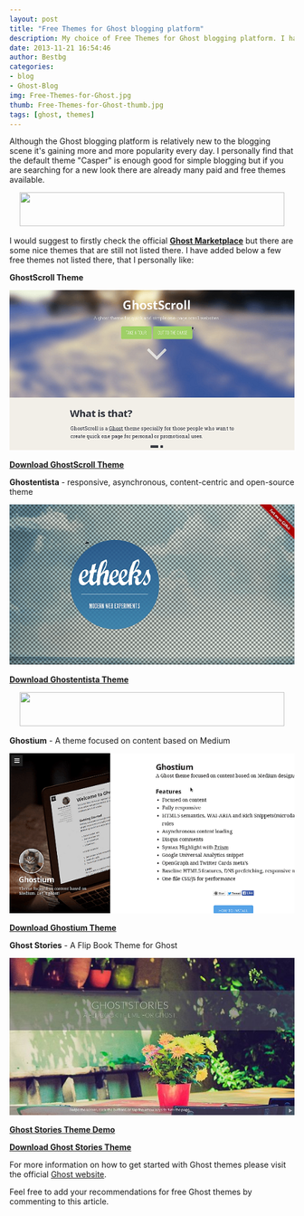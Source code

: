 ```yaml
---
layout: post
title: "Free Themes for Ghost blogging platform"
description: My choice of Free Themes for Ghost blogging platform. I have added a few free themes not listed on Ghost Marketplace, that I personally like
date: 2013-11-21 16:54:46
author: Bestbg
categories:
- blog
- Ghost-Blog
img: Free-Themes-for-Ghost.jpg
thumb: Free-Themes-for-Ghost-thumb.jpg
tags: [ghost, themes]
---
```


Although the Ghost blogging platform is relatively new to the blogging scene it's gaining more and more popularity every day.
I personally find that the default theme "Casper" is enough good for simple blogging but if you are searching for a new look
there are already many paid and free themes available.<br /> <!--more-->

<center><script type="text/javascript">
ad_idzone = "1089632";
ad_width = "468";
ad_height = "60";
</script>
<script type="text/javascript" src="https://ads.exoclick.com/ads.js"></script>
<noscript><a href="http://main.exoclick.com/img-click.php?idzone=1089632" target="_blank"><img src="https://syndication.exoclick.com/ads-iframe-display.php?idzone=1089632&output=img&type=468x60" width="468" height="60"></a></noscript></center>

I would suggest to firstly check the official **[Ghost Marketplace](http://marketplace.ghost.org/)**
but there are some nice themes that are still not listed there. I have added below a few free themes not listed there, that I personally like:

**GhostScroll Theme**

![GhostScroll Theme](/assets/img/blog/GhostScroll-scr.png)

**[Download GhostScroll Theme](http://ghostscroll.grmmph.com/)**


**Ghostentista** - responsive, asynchronous, content-centric and open-source theme

![Ghostentista](/assets/img/blog/Ghostentista-scr.png)

**[Download Ghostentista Theme](http://etheeks.com/)**

<center><script type="text/javascript">
ad_idzone = "1089632";
ad_width = "468";
ad_height = "60";
</script>
<script type="text/javascript" src="https://ads.exoclick.com/ads.js"></script>
<noscript><a href="http://main.exoclick.com/img-click.php?idzone=1089632" target="_blank"><img src="https://syndication.exoclick.com/ads-iframe-display.php?idzone=1089632&output=img&type=468x60" width="468" height="60"></a></noscript></center>

**Ghostium** - A theme focused on content based on Medium

![Ghostium](/assets/img/blog/Ghostium-scr.png)

**[Download Ghostium Theme](http://ghostium.oswaldoacauan.com/)**


**Ghost Stories** - A Flip Book Theme for Ghost

![Ghost Stories](/assets/img/blog/Ghost-Stories-scr.jpg)

**[Ghost Stories Theme Demo](http://ghoststories.themespectre.com/)**

**[Download Ghost Stories Theme](http://themespectre.com/themes/ghost-stories/)**

For more information on how to get started with Ghost themes please visit the official [Ghost website](http://docs.ghost.org/themes/).

Feel free to add your recommendations for free Ghost themes by commenting to this article.
